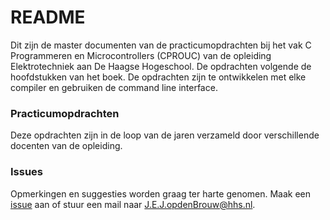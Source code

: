 # README #

Dit zijn de master documenten van de practicumopdrachten bij het vak C Programmeren en Microcontrollers (CPROUC) van de opleiding Elektrotechniek aan De Haagse Hogeschool. De opdrachten volgende de hoofdstukken van het boek. De opdrachten zijn te ontwikkelen met elke compiler en gebruiken de command line interface.

### Practicumopdrachten ###

Deze opdrachten zijn in de loop van de jaren verzameld door verschillende docenten van de opleiding.

### Issues

Opmerkingen en suggesties worden graag ter harte genomen. Maak een [issue](https://github.com/jesseopdenbrouw/CPROUC-practicum/issues) aan of stuur een mail naar [J.E.J.opdenBrouw@hhs.nl](mailto:J.E.J.opdenBrouw@hhs.nl).

